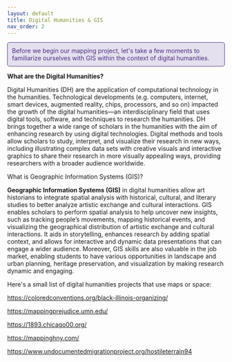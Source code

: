 ```yaml
---
layout: default
title: Digital Humanities & GIS
nav_order: 2
---
```


<div style="border: 1px solid #4E2A84; background-color: #E4E0EE; padding: 10px; border-radius: 5px; color: #4E2A84;">
  Before we begin our mapping project, let's take a few moments to familiarize ourselves with GIS within the context of digital humanities.
</div>

**What are the Digital Humanities?**

Digital Humanities (DH) are the application of computational technology in the humanities. Technological developments (e.g. computers, internet, smart devices, augmented reality, chips, processors, and so on) impacted the growth of the digital humanities—an interdisciplinary field that uses digital tools, software, and techniques to research the humanities. DH brings together a wide range of scholars in the humanities with the aim of enhancing research by using digital technologies. Digital methods and tools allow scholars to study, interpret, and visualize their research in new ways, including illustrating complex data sets with creative visuals and interactive graphics to share their research in more visually appealing ways, providing researchers with a broader audience worldwide. 

 

What is Geographic Information Systems (GIS)?

**Geographic Information Systems (GIS)** in digital humanities allow art historians to integrate spatial analysis with historical, cultural, and literary studies to better analyze artistic exchange and cultural interactions. GIS enables scholars to perform spatial analysis to help uncover new insights, such as tracking people’s movements, mapping historical events, and visualizing the geographical distribution of artistic exchange and cultural interactions. It aids in storytelling, enhances research by adding spatial context, and allows for interactive and dynamic data presentations that can engage a wider audience. Moreover, GIS skills are also valuable in the job market, enabling students to have various opportunities in landscape and urban planning, heritage preservation, and visualization by making research dynamic and engaging.   

Here's a small list of digital humanities projects that use maps or space: 

https://coloredconventions.org/black-illinois-organizing/

https://mappingprejudice.umn.edu/

https://1893.chicago00.org/

https://mappinghny.com/

https://www.undocumentedmigrationproject.org/hostileterrain94


